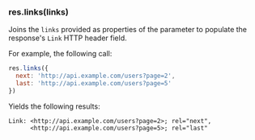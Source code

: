 <h3 id='res.links'>res.links(links)</h3>

Joins the `links` provided as properties of the parameter to populate the response's
`Link` HTTP header field.

For example, the following call:

```js
res.links({
  next: 'http://api.example.com/users?page=2',
  last: 'http://api.example.com/users?page=5'
})
```

Yields the following results:

```
Link: <http://api.example.com/users?page=2>; rel="next",
      <http://api.example.com/users?page=5>; rel="last"
```
